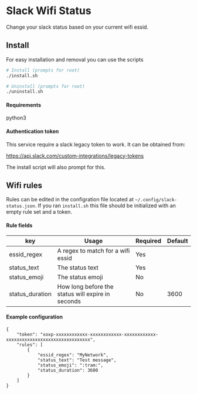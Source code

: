 # Slack Wifi Status

Change your slack status based on your current wifi essid. 

## Install

For easy installation and removal you can use the scripts

```sh
# Install (prompts for root)
./install.sh

# Uninstall (prompts for root)
./uninstall.sh
```

#### Requirements
python3

#### Authentication token

This service require a slack legacy token to work. It can be obtained from:

https://api.slack.com/custom-integrations/legacy-tokens

The install script will also prompt for this.

## Wifi rules

Rules can be edited in the configration file located at `~/.config/slack-status.json`. If you ran `install.sh` this file should be initialized with an empty rule set and a token. 

#### Rule fields

| key             | Usage                                             | Required | Default |
|-----------------|---------------------------------------------------|----------|---------|
| essid_regex     | A regex to match for a wifi essid                 | Yes      |         |
| status_text     | The status text                                   | Yes      |         |
| status_emoji    | The status emoji                                  | No       |         |
| status_duration | How long before the status will expire in seconds | No       | 3600    |

#### Example configuration

```
{
    "token": "xoxp-xxxxxxxxxxxx-xxxxxxxxxxxx-xxxxxxxxxxxx-xxxxxxxxxxxxxxxxxxxxxxxxxxxxxxxx",
    "rules": [
        {
            "essid_regex": "MyNetwork",
            "status_text": "Test message",
            "status_emoji": ":tram:",
            "status_duration": 3600
        }
    ]
}
```
